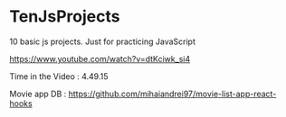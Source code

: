 # TenJsProjects

10 basic js projects. Just for practicing JavaScript

https://www.youtube.com/watch?v=dtKciwk_si4

Time in the Video : 4.49.15

Movie app DB : https://github.com/mihaiandrei97/movie-list-app-react-hooks
